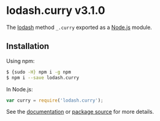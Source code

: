 # lodash.curry v3.1.0

The [lodash](https://lodash.com/) method `_.curry` exported as a [Node.js](https://nodejs.org/) module.

## Installation

Using npm:
```bash
$ {sudo -H} npm i -g npm
$ npm i --save lodash.curry
```

In Node.js:
```js
var curry = require('lodash.curry');
```

See the [documentation](https://lodash.com/docs#curry) or [package source](https://github.com/lodash/lodash/blob/3.1.0-npm-packages/lodash.curry) for more details.
